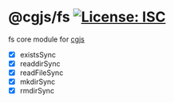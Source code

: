 # @cgjs/fs [![License: ISC](https://img.shields.io/badge/License-ISC-yellow.svg)](https://opensource.org/licenses/ISC)

fs core module for [cgjs](https://github.com/cgjs/cgjs)

* [x] existsSync
* [x] readdirSync
* [x] readFileSync
* [x] mkdirSync
* [x] rmdirSync
